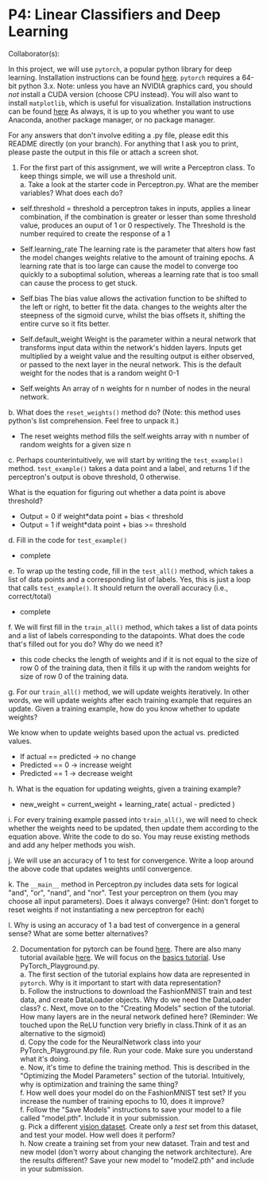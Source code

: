 # P4: Linear Classifiers and Deep Learning
Collaborator(s): 

In this project, we will use `pytorch`, a popular python library for deep learning. Installation instructions can be found [here](https://pytorch.org/get-started/locally/). `pytorch` requires a 64-bit python 3.x. 
Note: unless you have an NVIDIA graphics card, you should _not_ install a CUDA version (choose CPU instead).
You will also want to install `matplotlib`, which is useful for visualization. Installation instructions can be found [here](https://matplotlib.org/stable/users/installing.html)
As always, it is up to you whether you want to use Anaconda, another package manager, or no package manager.

For any answers that don't involve editing a .py file, please edit this README directly (on your branch). For anything that I ask you to print, please paste the output in this file or attach a screen shot.
    
1. For the first part of this assignment, we will write a Perceptron class. To keep things simple, we will use a threshold unit.    
a. Take a look at the starter code in Perceptron.py. What are the member variables? What does each do?  

- self.threshold = threshold
a perceptron takes in inputs, applies a linear combination, if the combination is greater or lesser than some threshold value, produces an ouput of 1 or 0 respectively. The Threshold is the number required to create the response of a 1

- Self.learning_rate
The learning rate is the parameter that alters how fast the model changes weights relative to the amount of training epochs. A learning rate that is too large can cause the model to converge too quickly to a suboptimal solution, whereas a learning rate that is too small can cause the process to get stuck.

- Self.bias
The bias value allows the activation function to be shifted to the left or right, to better fit the data. changes to the weights alter the steepness of the sigmoid curve, whilst the bias offsets it, shifting the entire curve so it fits better.

- Self.default_weight
Weight is the parameter within a neural network that transforms input data within the network's hidden layers. Inputs get multiplied by a weight value and the resulting output is either observed, or passed to the next layer in the neural network. This is the default weight for the nodes that is a random weight 0-1

- Self.weights
An array of n weights for n number of nodes in the neural network.  

b. What does the `reset_weights()` method do? (Note: this method uses python's list comprehension. Feel free to unpack it.)  
- The reset weights method fills the self.weights array with n number of random weights for a given size n 

c. Perhaps counterintuitively, we will start by writing the `test_example()` method. `test_example()` takes a data point and a label, and returns 1 if the perceptron's output is obove threshold, 0 otherwise.

   What is the equation for figuring out whether a data point is above threshold?  
   - Output = 0 if weight*data point + bias < threshold
   - Output = 1 if weight*data point + bias >= threshold

   d. Fill in the code for `test_example()`
   - complete
   
   e. To wrap up the testing code, fill in the `test_all()` method, which takes a list of data points and a corresponding list of labels.
        Yes, this is just a loop that calls `test_example()`. It should return the overall accuracy (i.e., correct/total)
   - complete
        
f. We will first fill in the `train_all()` method, which takes a list of data points and a list of labels corresponding to the datapoints.
   What does the code that's filled out for you do? Why do we need it?  
   - this code checks the length of weights and if it is not equal to the size of row 0 of the training data, then it fills it up with the random weights for size of row 0 of the training data. 
   
   g. For our `train_all()` method, we will update weights iteratively. In other words, we will update weights after each training example that requires an update.
   Given a training example, how do you know whether to update weights?  
   
   We know when to update weights based upon the actual vs. predicted values. 
   - If actual == predicted -> no change
   - Predicted == 0 ->  increase weight
   - Predicted == 1 ->  decrease weight

   h. What is the equation for updating weights, given a training example?  
   
   - new_weight = current_weight + learning_rate( actual - predicted )
   
   i. For every training example passed into `train_all()`, we will need to check whether the weights need to be updated, then update them according to the equation above.
   Write the code to do so. You may reuse existing methods and add any helper methods you wish.  
   
   j. We will use an accuracy of 1 to test for convergence. Write a loop around the above code that updates weights until convergence.
   
k. The `__main__` method in Perceptron.py includes data sets for logical "and", "or", "nand", and "nor". Test your perceptron on them (you may choose all input parameters). Does it always converge?
   (Hint: don't forget to reset weights if not instantiating a new perceptron for each)  
   
l. Why is using an accuracy of 1 a bad test of convergence in a general sense? What are some better alternatives?
   
2. Documentation for pytorch can be found [here](https://pytorch.org/docs/stable/index.html). There are also many tutorial available [here](https://pytorch.org/tutorials/). We will focus on the [basics tutorial](https://pytorch.org/tutorials/beginner/basics/intro.html). Use PyTorch_Playground.py.    
a. The first section of the tutorial explains how data are represented in `pytorch`. Why is it important to start with data representation?  
   b. Follow the instructions to download the FashionMNIST train and test data, and create DataLoader objects. Why do we need the DataLoader class? 
   c. Next, move on to the "Creating Models" section of the tutorial. How many layers are in the neural network defined here? (Reminder: We touched upon the ReLU function very briefly in class.Think of it as an alternative to the sigmoid)  
   d. Copy the code for the NeuralNetwork class into your PyTorch_Playground.py file. Run your code. Make sure you understand what it's doing.  
   e. Now, it's time to define the training method. This is described in the "Optimizing the Model Parameters" section of the tutorial. Intuitively, why is optimization and training the same thing?  
   f. How well does your model do on the FashionMNIST test set? If you increase the number of training epochs to 10, does it improve?    
   f. Follow the "Save Models" instructions to save your model to a file called "model.pth". Include it in your submission.  
   g. Pick a different [vision dataset](https://pytorch.org/vision/stable/index.html). Create only a _test_ set from this dataset, and test your model. How well does it perform?  
   h. Now create a training set from your new dataset. Train and test and new model (don't worry about changing the network architecture). Are the results different? Save your new model to "model2.pth" and include in your submission.
